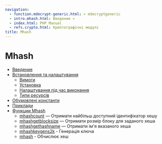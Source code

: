 ```yaml
---
navigation:
  - function.mdecrypt-generic.html: « mdecryptgeneric
  - intro.mhash.html: Введение »
  - index.html: PHP Manual
  - refs.crypto.html: Криптографічні модулі
title: Mhash
---
```

# Mhash

-   [Введение](intro.mhash.md)
-   [Встановлення та налаштування](mhash.setup.md)
    -   [Вимоги](mhash.requirements.md)
    -   [Установка](mhash.installation.md)
    -   [Налаштування під час виконання](mhash.configuration.md)
    -   [Типи ресурсів](mhash.resources.md)
-   [Обумовлені константи](mhash.constants.md)
-   [Приклади](mhash.examples.md)
-   [Функции Mhash](ref.mhash.md)
    -   [mhashcount](function.mhash-count.md) — Отримати найбільш доступний ідентифікатор хешу
    -   [mhashgetblocksize](function.mhash-get-block-size.md) — Отримати розмір блоку для заданого хеша
    -   [mhashgethashname](function.mhash-get-hash-name.md) — Отримати ім'я вказаного хеша
    -   [mhashkeygens2k](function.mhash-keygen-s2k.md) - Генерація ключа
    -   [mhash](function.mhash.md) - Обчислює хеш
